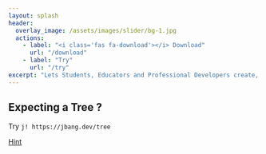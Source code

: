 ```yaml
---
layout: splash
header:
  overlay_image: /assets/images/slider/bg-1.jpg
  actions:
    - label: "<i class='fas fa-download'></i> Download"
      url: "/download"
    - label: "Try"
      url: "/try"
excerpt: "Lets Students, Educators and Professional Developers create, edit and run self-contained source-only Java programs with unprecedented ease."
---
```


## Expecting a Tree ?

Try `j! https://jbang.dev/tree`

[Hint](https://www.jbang.dev/documentation/guide/latest/usage.html#default-application)